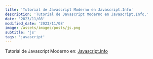 ```yaml
---
title: 'Tutorial de Javascript Moderno en Javascript.Info'
description: 'Tutorial de Javascript Moderno en Javascript.Info.'
date: '2023/11/08'
modified_date: '2023/11/08'
image: /assets/images/posts/js.png
subtitle: 'js'
tags: 'javascript'
---
```


Tutorial de Javascript Moderno en: [Javascript.Info](https://es.javascript.info/)

